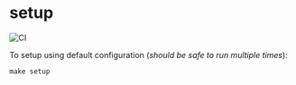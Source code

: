 # setup

![CI](https://github.com/cagiti/setup/workflows/CI/badge.svg?branch=main&event=push)

To setup using default configuration (_should be safe to run multiple times_):
```
make setup
```
